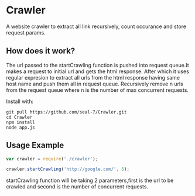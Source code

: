 # Crawler
A website crawler to extract all link recursively, count occurance and store request params.

## How does it work?
The url passed to the startCrawling function is pushed into request queue.It makes a request to initial url and gets the html response. After which it uses regular expresion to extract all urls from the html response having same host name and push them all in request queue. Recursively remove n urls from the request queue where n is the number of max concurrent requests.

Install with:

    git pull https://github.com/seal-7/Crawler.git
    cd Crawler
    npm install
    node app.js

## Usage Example

```js
var crawler = require('./crawler');

crawler.startCrawling('http://google.com/', 5);
```
startCrawling function will be taking 2 parameters,first is the url to be crawled and second is the number of concurrent requests.
